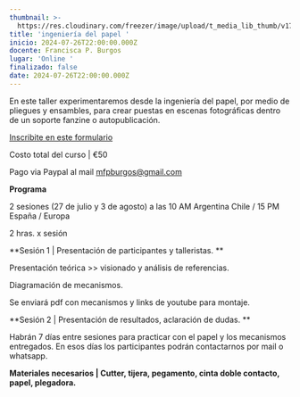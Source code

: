 ```yaml
---
thumbnail: >-
  https://res.cloudinary.com/freezer/image/upload/t_media_lib_thumb/v1720974386/2024/07/Cursos_freezer_24-4_wkloov.jpg
title: 'ingeniería del papel '
inicio: 2024-07-26T22:00:00.000Z
docente: Francisca P. Burgos
lugar: 'Online '
finalizado: false
date: 2024-07-26T22:00:00.000Z
---
```


En este taller experimentaremos desde la ingeniería del papel, por medio de pliegues y ensambles, para crear puestas en escenas fotográficas dentro de un soporte fanzine o autopublicación.

[Inscribite en este formulario ](https://forms.gle/diAbfgpVAYkEuryi8)

Costo total del curso | €50

Pago via Paypal al mail [mfpburgos@gmail.com](mailto:mfpburgos@gmail.com)

**Programa**

2 sesiones (27 de julio y 3 de agosto) a las 10 AM Argentina Chile / 15 PM España / Europa

2 hras. x sesión

**Sesión 1 | Presentación de participantes y talleristas. **

Presentación teórica >> visionado y análisis de referencias.

Diagramación de mecanismos.

Se enviará pdf con mecanismos y links de youtube para montaje.

**Sesión 2 | Presentación de resultados, aclaración de dudas. **

Habrán 7 días entre sesiones para practicar con el papel y los mecanismos entregados. En esos días los participantes podrán contactarnos por mail o whatsapp.

**Materiales necesarios | Cutter, tijera, pegamento, cinta doble contacto, papel, plegadora.**
